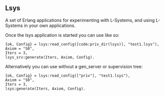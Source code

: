 Lsys
----

A set of Erlang applications for experimenting with L-Systems, and using L-Systems
in your own applications.

Once the lsys application is started you can use like so:

```
{ok, Config} = lsys:read_config([code:priv_dir(lsys)], "test1.lsys"),
Axiom = "S0",
Iters = 3,
lsys_srv:generate(Iters, Axiom, Config).
```
Alternatively you can use without a gen_server or supervision tree:

```
{ok, Config} = lsys:read_config(["priv"], "test1.lsys"),
Axiom = "S0",
Iters = 3,
lsys:generate(Iters, Axiom, Config).
``` 
